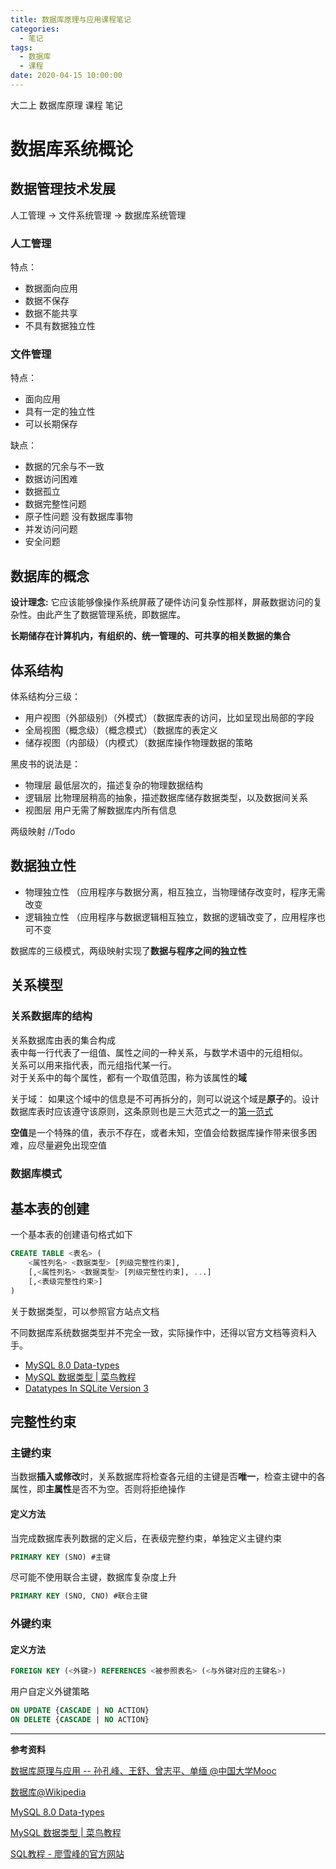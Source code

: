 ```yaml
---
title: 数据库原理与应用课程笔记
categories:
  - 笔记
tags:
  - 数据库
  - 课程
date: 2020-04-15 10:00:00
---
```


大二上 数据库原理 课程 笔记 

<!--more-->

# 数据库系统概论

## 数据管理技术发展

人工管理 -> 文件系统管理 -> 数据库系统管理

### 人工管理

特点：

- 数据面向应用
- 数据不保存
- 数据不能共享
- 不具有数据独立性

### 文件管理

特点：

- 面向应用
- 具有一定的独立性
- 可以长期保存

缺点：

- 数据的冗余与不一致
- 数据访问困难
- 数据孤立
- 数据完整性问题
- 原子性问题 没有数据库事物
- 并发访问问题
- 安全问题

## 数据库的概念

**设计理念:** 它应该能够像操作系统屏蔽了硬件访问复杂性那样，屏蔽数据访问的复杂性。由此产生了数据管理系统，即数据库。

**长期储存在计算机内，有组织的、统一管理的、可共享的相关数据的集合**

## 体系结构

体系结构分三级：

- 用户视图（外部级别）（外模式）（数据库表的访问，比如呈现出局部的字段
- 全局视图（概念级）（概念模式）（数据库的表定义
- 储存视图（内部级）（内模式）（数据库操作物理数据的策略

黑皮书的说法是：

- 物理层 最低层次的，描述复杂的物理数据结构
- 逻辑层 比物理层稍高的抽象，描述数据库储存数据类型，以及数据间关系
- 视图层 用户无需了解数据库内所有信息

两级映射 //Todo

## 数据独立性

- 物理独立性 （应用程序与数据分离，相互独立，当物理储存改变时，程序无需改变
- 逻辑独立性 （应用程序与数据逻辑相互独立，数据的逻辑改变了，应用程序也可不变

数据库的三级模式，两级映射实现了**数据与程序之间的独立性**

## 关系模型

### 关系数据库的结构

关系数据库由表的集合构成  
表中每一行代表了一组值、属性之间的一种关系，与数学术语中的元组相似。  
关系可以用来指代表，而元组指代某一行。  
对于关系中的每个属性，都有一个取值范围，称为该属性的**域**

关于域：
如果这个域中的信息是不可再拆分的，则可以说这个域是**原子**的。设计数据库表时应该遵守该原则，这条原则也是三大范式之一的[第一范式](https://zh.wikipedia.org/wiki/%E7%AC%AC%E4%B8%80%E6%AD%A3%E8%A6%8F%E5%8C%96)

**空值**是一个特殊的值，表示不存在，或者未知，空值会给数据库操作带来很多困难，应尽量避免出现空值

### 数据库模式


## 基本表的创建

一个基本表的创建语句格式如下

```sql
CREATE TABLE <表名> (
    <属性列名> <数据类型> [列级完整性约束],
    [,<属性列名> <数据类型> [列级完整性约束], ...]
    [,<表级完整性约束>]
)
```

关于数据类型，可以参照官方站点文档

不同数据库系统数据类型并不完全一致，实际操作中，还得以官方文档等资料入手。

- [MySQL 8.0 Data-types](https://dev.mysql.com/doc/refman/8.0/en/data-types.html)
- [MySQL 数据类型 | 菜鸟教程](https://www.runoob.com/mysql/mysql-data-types.html)
- [Datatypes In SQLite Version 3](https://www.sqlite.org/datatype3.html)


## 完整性约束

### 主键约束

当数据**插入或修改**时，关系数据库将检查各元组的主键是否**唯一**，检查主键中的各属性，即**主属性**是否不为空。否则将拒绝操作 

#### 定义方法

当完成数据库表列数据的定义后，在表级完整约束，单独定义主键约束

```sql
PRIMARY KEY (SNO) #主键
```

尽可能不使用联合主键，数据库复杂度上升

```sql
PRIMARY KEY (SNO, CNO) #联合主键
```

### 外键约束

#### 定义方法

```sql
FOREIGN KEY (<外键>) REFERENCES <被参照表名> (<与外键对应的主键名>)
```

用户自定义外键策略

```sql
ON UPDATE {CASCADE | NO ACTION}
ON DELETE {CASCADE | NO ACTION}
```



---

**参考资料**

[数据库原理与应用 -- 孙孔峰、王舒、曾志平、单缅 @中国大学Mooc](https://www.icourse163.org/spoc/learn/GDY345-1451774169)

[数据库@Wikipedia](https://zh.wikipedia.org/wiki/%E6%95%B0%E6%8D%AE%E5%BA%93)

[MySQL 8.0 Data-types](https://dev.mysql.com/doc/refman/8.0/en/data-types.html)

[MySQL 数据类型 | 菜鸟教程](https://www.runoob.com/mysql/mysql-data-types.html)

[SQL教程 - 廖雪峰的官方网站](https://www.liaoxuefeng.com/wiki/1177760294764384)